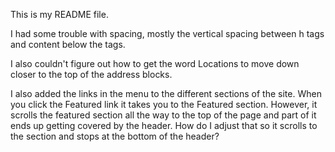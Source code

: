 This is my README file.

I had some trouble with spacing, mostly the vertical spacing between h tags and content below the tags. 

I also couldn't figure out how to get the word Locations to move down closer to the top of the address blocks. 

I also added the links in the menu to the different sections of the site. When you click the Featured link it takes you to the Featured section. However, it scrolls the featured section all the way to the top of the page and part of it ends up getting covered by the header. How do I adjust that so it scrolls to the section and stops at the bottom of the header? 
